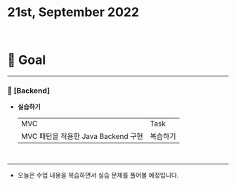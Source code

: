 # 21st, September 2022 
<br>

# 🍎 Goal
---

### 📗 **[Backend]**
- **실습하기**
    <table>
    <tr>
      <td>MVC</td>
      <td>Task</td>
    </tr>
    <tr>
      <td>MVC 패턴을 적용한 Java Backend 구현</td>
      <td>복습하기</td>
    </tr>
  </table>
<br>

---

- 오늘은 수업 내용을 복습하면서 실습 문제를 풀어볼 예정입니다.

